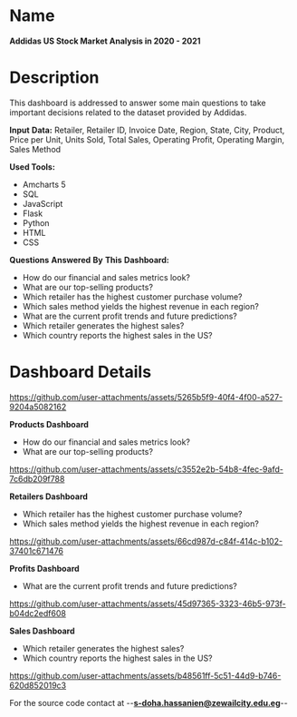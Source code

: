 Name
=======
**Addidas US Stock Market Analysis in 2020 - 2021**

Description
=======
This dashboard is addressed to answer some main questions to take important decisions related to the dataset provided by Addidas.  


**Input** **Data:** Retailer, Retailer ID, Invoice Date, Region, State, City, Product, Price per Unit, Units Sold, Total Sales, Operating Profit, Operating Margin, Sales Method  

**Used Tools:**  
 * Amcharts 5  
 * SQL  
 * JavaScript  
 * Flask  
 * Python  
 * HTML  
 * CSS

**Questions** **Answered** **By** **This** **Dashboard:**  
* How do our financial and sales metrics look?
* What are our top-selling products?
* Which retailer has the highest customer purchase volume?
* Which sales method yields the highest revenue in each region?
* What are the current profit trends and future predictions?
* Which retailer generates the highest sales?
* Which country reports the highest sales in the US? 


Dashboard Details
=======


https://github.com/user-attachments/assets/5265b5f9-40f4-4f00-a527-9204a5082162




**Products Dashboard**  
 * How do our financial and sales metrics look?
 * What are our top-selling products?



https://github.com/user-attachments/assets/c3552e2b-54b8-4fec-9afd-7c6db209f788




**Retailers Dashboard** 
* Which retailer has the highest customer purchase volume?
* Which sales method yields the highest revenue in each region?



https://github.com/user-attachments/assets/66cd987d-c84f-414c-b102-37401c671476




**Profits Dashboard**  
* What are the current profit trends and future predictions?



https://github.com/user-attachments/assets/45d97365-3323-46b5-973f-b04dc2edf608


**Sales Dashboard** 
* Which retailer generates the highest sales?
* Which country reports the highest sales in the US? 



https://github.com/user-attachments/assets/b48561ff-5c51-44d9-b746-620d852019c3


For the source code contact at --**s-doha.hassanien@zewailcity.edu.eg**--

